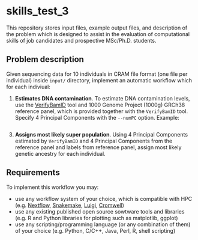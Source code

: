 # skills_test_3

This repository stores input files, example output files, and description of the problem which is designed to assist in the evaluation of computational skills of job candidates and prospective MSc/Ph.D. students.

## Problem description

Given sequencing data for 10 individuals in CRAM file format (one file per individual) inside `input/` directory, implement an automatic workflow which for each indiviual:
1. **Estimates DNA contamination**. To estimate DNA contamination levels, use the [VerifyBamID](https://github.com/Griffan/VerifyBamID) tool and 1000 Genome Project (1000g) GRCh38 reference panel, which is provided together with the `VerifyBamID` tool. Specify 4 Principal Components with the `--numPC` option. Example:
```

```

3. **Assigns most likely super population**. Using 4 Principal Components estimated by `VerifyBamID` and 4 Principal Components from the reference panel and labels from reference panel, assign most likely genetic ancestry for each individual.


## Requirements

To implement this workflow you may:
- use any workflow system of your choice, which is compatible with HPC (e.g. [Nextflow](https://www.nextflow.io), [Snakemake](https://snakemake.readthedocs.io/en/stable/), [Luigi](https://github.com/spotify/luigi), [Cromwell](https://cromwell.readthedocs.io/en/stable/))
- use any existing published open source sowtware tools and libraries (e.g. R and Python libraries for plotting such as matplotlib, ggplot)
- use any scripting/programming language (or any combination of them) of your choice (e.g. Python, C/C++, Java, Perl, R, shell scripting)

